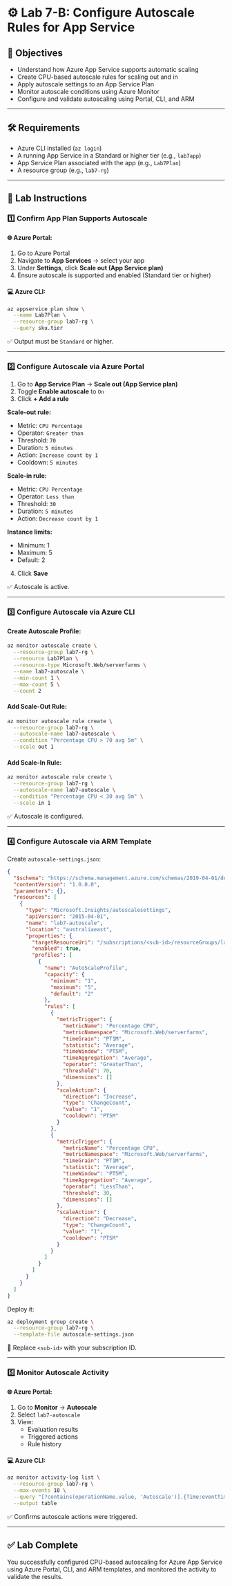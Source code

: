 # ⚙️ Lab 7-B: Configure Autoscale Rules for App Service

## 🌟 Objectives

- Understand how Azure App Service supports automatic scaling
- Create CPU-based autoscale rules for scaling out and in
- Apply autoscale settings to an App Service Plan
- Monitor autoscale conditions using Azure Monitor
- Configure and validate autoscaling using Portal, CLI, and ARM

---

## 🛠️ Requirements

- Azure CLI installed (`az login`)
- A running App Service in a Standard or higher tier (e.g., `lab7app`)
- App Service Plan associated with the app (e.g., `Lab7Plan`)
- A resource group (e.g., `lab7-rg`)

---

## 👣 Lab Instructions

### 1️⃣ Confirm App Plan Supports Autoscale

#### 🌐 Azure Portal:

1. Go to Azure Portal
2. Navigate to **App Services** → select your app
3. Under **Settings**, click **Scale out (App Service plan)**
4. Ensure autoscale is supported and enabled (Standard tier or higher)

#### 💻 Azure CLI:

```bash
az appservice plan show \
  --name Lab7Plan \
  --resource-group lab7-rg \
  --query sku.tier
```

✅ Output must be `Standard` or higher.

---

### 2️⃣ Configure Autoscale via Azure Portal

1. Go to **App Service Plan** → **Scale out (App Service plan)**
2. Toggle **Enable autoscale** to `On`
3. Click **+ Add a rule**

**Scale-out rule:**

- Metric: `CPU Percentage`
- Operator: `Greater than`
- Threshold: `70`
- Duration: `5 minutes`
- Action: `Increase count by 1`
- Cooldown: `5 minutes`

**Scale-in rule:**

- Metric: `CPU Percentage`
- Operator: `Less than`
- Threshold: `30`
- Duration: `5 minutes`
- Action: `Decrease count by 1`

**Instance limits:**

- Minimum: 1
- Maximum: 5
- Default: 2

4. Click **Save**

✅ Autoscale is active.

---

### 3️⃣ Configure Autoscale via Azure CLI

#### Create Autoscale Profile:

```bash
az monitor autoscale create \
  --resource-group lab7-rg \
  --resource Lab7Plan \
  --resource-type Microsoft.Web/serverfarms \
  --name lab7-autoscale \
  --min-count 1 \
  --max-count 5 \
  --count 2
```

#### Add Scale-Out Rule:

```bash
az monitor autoscale rule create \
  --resource-group lab7-rg \
  --autoscale-name lab7-autoscale \
  --condition "Percentage CPU > 70 avg 5m" \
  --scale out 1
```

#### Add Scale-In Rule:

```bash
az monitor autoscale rule create \
  --resource-group lab7-rg \
  --autoscale-name lab7-autoscale \
  --condition "Percentage CPU < 30 avg 5m" \
  --scale in 1
```

✅ Autoscale is configured.

---

### 4️⃣ Configure Autoscale via ARM Template

Create `autoscale-settings.json`:

```json
{
  "$schema": "https://schema.management.azure.com/schemas/2019-04-01/deploymentTemplate.json#",
  "contentVersion": "1.0.0.0",
  "parameters": {},
  "resources": [
    {
      "type": "Microsoft.Insights/autoscalesettings",
      "apiVersion": "2015-04-01",
      "name": "lab7-autoscale",
      "location": "australiaeast",
      "properties": {
        "targetResourceUri": "/subscriptions/<sub-id>/resourceGroups/lab7-rg/providers/Microsoft.Web/serverfarms/Lab7Plan",
        "enabled": true,
        "profiles": [
          {
            "name": "AutoScaleProfile",
            "capacity": {
              "minimum": "1",
              "maximum": "5",
              "default": "2"
            },
            "rules": [
              {
                "metricTrigger": {
                  "metricName": "Percentage CPU",
                  "metricNamespace": "Microsoft.Web/serverfarms",
                  "timeGrain": "PT1M",
                  "statistic": "Average",
                  "timeWindow": "PT5M",
                  "timeAggregation": "Average",
                  "operator": "GreaterThan",
                  "threshold": 70,
                  "dimensions": []
                },
                "scaleAction": {
                  "direction": "Increase",
                  "type": "ChangeCount",
                  "value": "1",
                  "cooldown": "PT5M"
                }
              },
              {
                "metricTrigger": {
                  "metricName": "Percentage CPU",
                  "metricNamespace": "Microsoft.Web/serverfarms",
                  "timeGrain": "PT1M",
                  "statistic": "Average",
                  "timeWindow": "PT5M",
                  "timeAggregation": "Average",
                  "operator": "LessThan",
                  "threshold": 30,
                  "dimensions": []
                },
                "scaleAction": {
                  "direction": "Decrease",
                  "type": "ChangeCount",
                  "value": "1",
                  "cooldown": "PT5M"
                }
              }
            ]
          }
        ]
      }
    }
  ]
}
```

Deploy it:

```bash
az deployment group create \
  --resource-group lab7-rg \
  --template-file autoscale-settings.json
```

🔁 Replace `<sub-id>` with your subscription ID.

---

### 5️⃣ Monitor Autoscale Activity

#### 🌐 Azure Portal:

1. Go to **Monitor** → **Autoscale**
2. Select `lab7-autoscale`
3. View:
   - Evaluation results
   - Triggered actions
   - Rule history

#### 💻 Azure CLI:

```bash
az monitor activity-log list \
  --resource-group lab7-rg \
  --max-events 10 \
  --query "[?contains(operationName.value, 'Autoscale')].{Time:eventTimestamp, Operation:operationName.value, Status:status.value}" \
  --output table
```

✅ Confirms autoscale actions were triggered.

---

## ✅ Lab Complete

You successfully configured CPU-based autoscaling for Azure App Service using Azure Portal, CLI, and ARM templates, and monitored the activity to validate the results.

